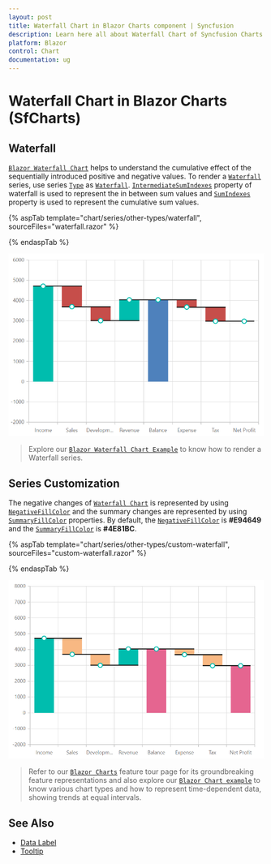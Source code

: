 ```yaml
---
layout: post
title: Waterfall Chart in Blazor Charts component | Syncfusion
description: Learn here all about Waterfall Chart of Syncfusion Charts (SfCharts) component and more.
platform: Blazor
control: Chart
documentation: ug
---
```


# Waterfall Chart in Blazor Charts (SfCharts)

## Waterfall

[`Blazor Waterfall Chart`](https://blazor.syncfusion.com/demos/chart/waterfall?theme=bootstrap4) helps to understand the cumulative effect of the sequentially introduced positive and negative values. To render a [`Waterfall`](https://blazor.syncfusion.com/demos/chart/waterfall?theme=bootstrap4) series, use series [`Type`](https://help.syncfusion.com/cr/blazor/Syncfusion.Blazor~Syncfusion.Blazor.Charts.ChartSeries~Type.html) as [`Waterfall`](https://help.syncfusion.com/cr/blazor/Syncfusion.Blazor.Charts.ChartSeriesType.html#Syncfusion_Blazor_Charts_ChartSeriesType_Waterfall). [`IntermediateSumIndexes`](https://help.syncfusion.com/cr/blazor/Syncfusion.Blazor.Charts.ChartSeries.html#Syncfusion_Blazor_Charts_ChartSeries_IntermediateSumIndexes) property of waterfall is used to represent the in between sum values and [`SumIndexes`](https://help.syncfusion.com/cr/blazor/Syncfusion.Blazor.Charts.ChartSeries.html#Syncfusion_Blazor_Charts_ChartSeries_SumIndexes) property is used to represent the cumulative sum values.

{% aspTab template="chart/series/other-types/waterfall", sourceFiles="waterfall.razor" %}

{% endaspTab %}

![Waterfall Chart](../images/othertypes/waterfall.png)

> Explore our [`Blazor Waterfall Chart Example`](https://blazor.syncfusion.com/demos/chart/waterfall?theme=bootstrap4) to know how to render a Waterfall series.

## Series Customization

The negative changes of [`Waterfall Chart`](https://blazor.syncfusion.com/demos/chart/waterfall?theme=bootstrap4) is represented by using [`NegativeFillColor`](https://help.syncfusion.com/cr/blazor/Syncfusion.Blazor~Syncfusion.Blazor.Charts.ChartSeries~NegativeFillColor.html) and the summary changes are represented by using [`SummaryFillColor`](https://help.syncfusion.com/cr/blazor/Syncfusion.Blazor~Syncfusion.Blazor.Charts.ChartSeries~SummaryFillColor.html) properties. By default, the  [`NegativeFillColor`](https://help.syncfusion.com/cr/blazor/Syncfusion.Blazor~Syncfusion.Blazor.Charts.ChartSeries~NegativeFillColor.html) is **#E94649** and the [`SummaryFillColor`](https://help.syncfusion.com/cr/blazor/Syncfusion.Blazor~Syncfusion.Blazor.Charts.ChartSeries~SummaryFillColor.html) is **#4E81BC**.

{% aspTab template="chart/series/other-types/custom-waterfall", sourceFiles="custom-waterfall.razor" %}

{% endaspTab %}

![Waterfall with series customization](../images/othertypes/waterfall-custom.png)

> Refer to our [`Blazor Charts`](https://www.syncfusion.com/blazor-components/blazor-charts) feature tour page for its groundbreaking feature representations and also explore our [`Blazor Chart example`](https://blazor.syncfusion.com/demos/chart/line?theme=bootstrap4) to know various chart types and how to represent time-dependent data, showing trends at equal intervals.

## See Also

* [Data Label](../data-labels)
* [Tooltip](../tool-tip)